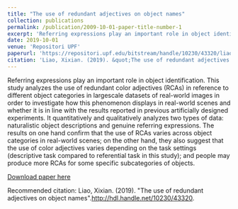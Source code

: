 ```yaml
---
title: "The use of redundant adjectives on object names"
collection: publications
permalink: /publication/2009-10-01-paper-title-number-1
excerpt: 'Referring expressions play an important role in object identification. This study analyzes the use of redundant color adjectives (RCAs) in reference to different object categories in largescale datasets of real-world images in order to investigate how this phenomenon displays in real-world scenes and whether it is in line with the results reported in previous artificially designed experiments. It quantitatively and qualitatively analyzes two types of data: naturalistic object descriptions and genuine referring expressions. The results on one hand confirm that the use of RCAs varies across object categories in real-world scenes; on the other hand, they also suggest that the use of color adjectives varies depending on the task settings (descriptive task compared to referential task in this study); and people may produce more RCAs for some specific subcategories of objects.'
date: 2019-10-01
venue: 'Repositori UPF'
paperurl: 'https://repositori.upf.edu/bitstream/handle/10230/43320/liao_2019.pdf?sequence=1&isAllowed=y'
citation: 'Liao, Xixian. (2019). &quot;The use of redundant adjectives on object names.&quot; <i>http://hdl.handle.net/10230/43320</i>. 1(1).'
---
```

Referring expressions play an important role in object identification. This study analyzes the use of redundant color adjectives (RCAs) in reference to different object categories in largescale datasets of real-world images in order to investigate how this phenomenon displays in real-world scenes and whether it is in line with the results reported in previous artificially designed experiments. It quantitatively and qualitatively analyzes two types of data: naturalistic object descriptions and genuine referring expressions. The results on one hand confirm that the use of RCAs varies across object categories in real-world scenes; on the other hand, they also suggest that the use of color adjectives varies depending on the task settings (descriptive task compared to referential task in this study); and people may produce more RCAs for some specific subcategories of objects.

[Download paper here](https://repositori.upf.edu/bitstream/handle/10230/43320/liao_2019.pdf?sequence=1&isAllowed=y)

Recommended citation: Liao, Xixian. (2019). "The use of redundant adjectives on object names".http://hdl.handle.net/10230/43320.
